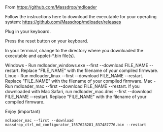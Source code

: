 From https://github.com/Massdrop/mdloader

Follow the instructions here to download the executable for your operating system: https://github.com/Massdrop/mdloader/releases

Plug in your keyboard.

Press the reset button on your keyboard.

In your terminal, change to the directory where you downloaded the executable and applet-*.bin file(s).

Windows - Run mdloader_windows.exe --first --download FILE_NAME --restart. Replace "FILE_NAME" with the filename of your compiled firmware.
Linux - Run mdloader_linux --first --download FILE_NAME --restart. Replace "FILE_NAME" with the filename of your compiled firmware.
Mac - Run mdloader_mac --first --download FILE_NAME --restart. If you downloaded with Mac Safari, run mdloader_mac.dms --first --download FILE_NAME --restart. Replace "FILE_NAME" with the filename of your compiled firmware.

Enjoy (important)


`mdloader_mac --first --download massdrop_ctrl_md_configurator_1557628281_837487776.bin --restart `